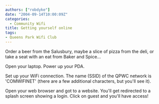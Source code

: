 ```yaml
---
authors: ["robdyke"]
date: "2004-09-14T10:00:09Z"
categories:
  - Community Wifi
title: Getting yourself online
tags:
- Queens Park Wifi Club
---
```

Order a beer from the Salusbury, maybe a slice of pizza from the deli, or take a seat with an eat from Baker and Spice...

Open your laptop. Power up your PDA.

Set up your WiFi connection. The name (SSID) of the QPWC network is 'COMWIFINET' (there are a few additional characters, but you'll see it).

Open your web browser and got to a website. You'll get redirected to a splash screen showing a login. Click on guest and you'll have access!
